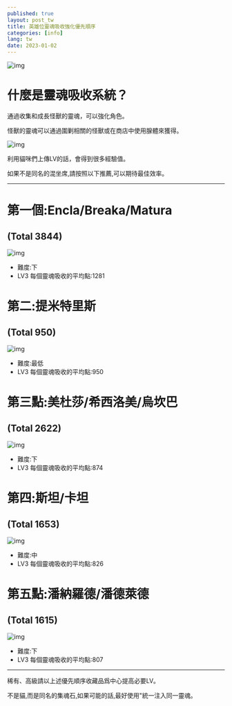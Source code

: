 ```yaml
---
published: true
layout: post_tw
title: 英雄位靈魂吸收強化優先順序
categories: [info]
lang: tw
date: 2023-01-02
---
```

![img]({site.url}}/images/0808-soul-main.png)
# 什麼是靈魂吸收系統？
通過收集和成長怪獸的靈魂，可以強化角色。


怪獸的靈魂可以通過圍剿相關的怪獸或在商店中使用腺體來獲得。



![img]({site.url}}/images/0808-soul-0.png)


利用貓咪們上傳LV的話，會得到很多經驗值。


如果不是同名的混坐席,請按照以下推薦,可以期待最佳效率。



***

# 第一個:Encla/Breaka/Matura
## (Total 3844)
![img]({site.url}}/images/0808-soul-1.png)
- 難度:下
- LV3 每個靈魂吸收的平均點:1281


# 第二:提米特里斯
## (Total 950)
![img]({site.url}}/images/0808-soul-2.png)
- 難度:最低
- LV3 每個靈魂吸收的平均點:950


# 第三點:美杜莎/希西洛美/烏坎巴
## (Total 2622)
![img]({site.url}}/images/0808-soul-3.png)
- 難度:下
- LV3 每個靈魂吸收的平均點:874


# 第四:斯坦/卡坦
## (Total 1653)
![img]({site.url}}/images/0808-soul-4.png)
- 難度:中
- LV3 每個靈魂吸收的平均點:826


# 第五點:潘納羅德/潘德萊德
## (Total 1615)
![img]({site.url}}/images/0808-soul-5.png)
- 難度:下
- LV3 每個靈魂吸收的平均點:807


***
稀有、高級請以上述優先順序收藏品爲中心提高必要LV。


不是貓,而是同名的集魂石,如果可能的話,最好使用"統一注入同一靈魂。